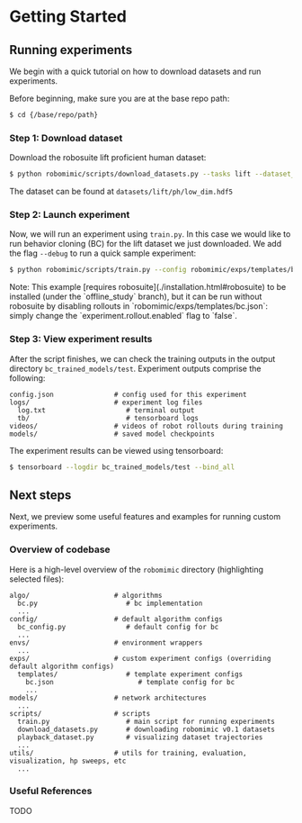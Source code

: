 # Getting Started

## Running experiments
We begin with a quick tutorial on how to download datasets and run experiments.

Before beginning, make sure you are at the base repo path:
```sh
$ cd {/base/repo/path}
```

### Step 1: Download dataset

Download the robosuite lift proficient human dataset:
```sh
$ python robomimic/scripts/download_datasets.py --tasks lift --dataset_types ph
```

The dataset can be found at `datasets/lift/ph/low_dim.hdf5`

### Step 2: Launch experiment

Now, we will run an experiment using `train.py`. In this case we would like to run behavior cloning (BC) for the lift dataset we just downloaded. We add the flag `--debug` to run a quick sample experiment:

```sh
$ python robomimic/scripts/train.py --config robomimic/exps/templates/bc.json --dataset datasets/lift/ph/low_dim.hdf5 --debug
```

<div class="admonition important">
Note: This example [requires robosuite](./installation.html#robosuite) to be installed (under the `offline_study` branch), but it can be run without robosuite by disabling rollouts in `robomimic/exps/templates/bc.json`: simply change the `experiment.rollout.enabled` flag to `false`.
</div>

### Step 3: View experiment results

After the script finishes, we can check the training outputs in the output directory `bc_trained_models/test`.
Experiment outputs comprise the following:
```
config.json               # config used for this experiment
logs/                     # experiment log files
  log.txt                    # terminal output
  tb/                        # tensorboard logs
videos/                   # videos of robot rollouts during training
models/                   # saved model checkpoints
```

The experiment results can be viewed using tensorboard:
```sh
$ tensorboard --logdir bc_trained_models/test --bind_all
```

## Next steps
Next, we preview some useful features and examples for running custom experiments. 

### Overview of codebase 
Here is a high-level overview of the `robomimic` directory (highlighting selected files):
```
algo/                     # algorithms
  bc.py                      # bc implementation
  ...
config/                   # default algorithm configs
  bc_config.py               # default config for bc
  ...
envs/                     # environment wrappers
  ...
exps/                     # custom experiment configs (overriding default algorithm configs)
  templates/                 # template experiment configs
    bc.json                     # template config for bc
    ...
models/                   # network architectures
  ...
scripts/                  # scripts
  train.py                   # main script for running experiments
  download_datasets.py       # downloading robomimic v0.1 datasets
  playback_dataset.py        # visualizing dataset trajectories
  ...
utils/                    # utils for training, evaluation, visualization, hp sweeps, etc
  ...
```

### Useful References
TODO